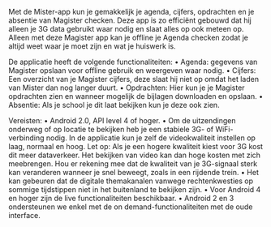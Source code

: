 Met de Mister-app kun je gemakkelijk je agenda, cijfers, opdrachten en je absentie van Magister checken. Deze app is zo efficiënt gebouwd dat hij alleen je 3G data gebruikt waar nodig en slaat alles op ook meteen op. Alleen met deze Magister app kan je offline je Agenda checken zodat je altijd weet waar je moet zijn en wat je huiswerk is.

De applicatie heeft de volgende functionaliteiten:
• Agenda: gegevens van Magister opslaan voor offline gebruik en weergeven waar nodig.
• Cijfers: Een overzicht van je Magister cijfers, deze slaat hij niet op omdat het laden van Mister dan nog langer duurt.
• Opdrachten: Hier kun je je Magister opdrachten zien en wanneer mogelijk de bijlagen downloaden en opslaan.
• Absentie: Als je school je dit laat bekijken kun je deze ook zien.

Vereisten:
• Android 2.0, API level 4 of hoger.
• Om de uitzendingen onderweg of op locatie te bekijken heb je een stabiele 3G- of WiFi-verbinding nodig. In de applicatie kun je zelf de videokwaliteit instellen op laag, normaal en hoog. Let op: Als je een hogere kwaliteit kiest voor 3G kost dit meer dataverkeer. Het bekijken van video kan dan hoge kosten met zich meebrengen. Hou er rekening mee dat de kwaliteit van je 3G-signaal sterk kan veranderen wanneer je snel beweegt, zoals in een rijdende trein.
• Het kan gebeuren dat de digitale themakanalen vanwege rechtenkwesties op sommige tijdstippen niet in het buitenland te bekijken zijn.
• Voor Android 4 en hoger zijn de live functionaliteiten beschikbaar.
• Android 2 en 3 ondersteunen we enkel met de on demand-functionaliteiten met de oude interface.


